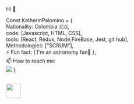 Hi 👋 

Const KatherinPalomino = {  
  Nationality: Colombia 🇨🇴,  
  code: [Javascript, HTML, CSS],  
  tools: [React, Redux, Node,FireBase, Jest, git hub],  
  Methodologies: ["SCRUM"],  
  ⚡ Fun fact: { I'm an astronomy fan🔭 },  
 📫 How to reach me:  
 [![](https://img.shields.io/badge/-linkedin-0073B1?style=flat-square)](https://www.linkedin.com/in/leidy-katherine-pardo-palomino)
}

## <img height="40" src="https://raw.githubusercontent.com/innng/innng/master/assets/kyubey.gif"/> 
